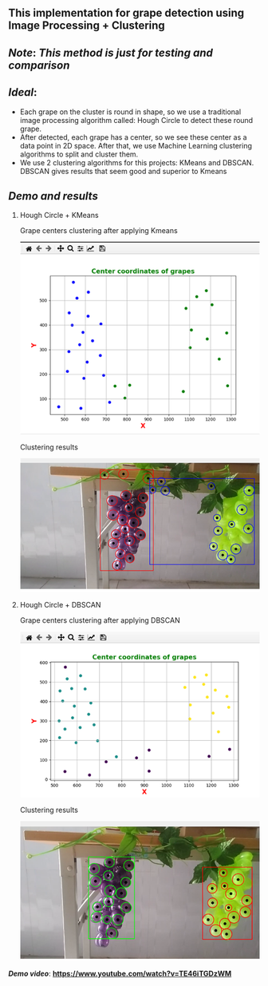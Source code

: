 ## **This implementation for grape detection using Image Processing + Clustering**

## ***Note***: *This method is just for testing and comparison*

## ***Ideal***: 
- Each grape on the cluster is round in shape, so we use a traditional image processing algorithm called: Hough Circle to detect these round grape. 
- After detected, each grape has a center, so we see these center as a data point in 2D space. After that, we use Machine Learning clustering algorithms to split and cluster them.
- We use 2 clustering algorithms for this projects: KMeans and DBSCAN. DBSCAN gives results that seem good and superior to Kmeans

## ***Demo and results***

1. Hough Circle + KMeans
   
   Grape centers clustering after applying Kmeans
   
   ![github image](images/Kmeans_DataPoint.png)

   Clustering results
   
   ![github image](images/Kmeans.png)

2. Hough Circle + DBSCAN
   
   Grape centers clustering after applying DBSCAN
   
   ![github image](images/DBSCAN_DataPoint.png)

   Clustering results
   
   ![github image](images/DBSCAN.png)
   
***Demo video***: **https://www.youtube.com/watch?v=TE46iTGDzWM**
